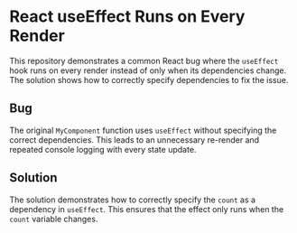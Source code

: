 # React useEffect Runs on Every Render

This repository demonstrates a common React bug where the `useEffect` hook runs on every render instead of only when its dependencies change.  The solution shows how to correctly specify dependencies to fix the issue.

## Bug
The original `MyComponent` function uses `useEffect` without specifying the correct dependencies. This leads to an unnecessary re-render and repeated console logging with every state update. 

## Solution
The solution demonstrates how to correctly specify the `count` as a dependency in `useEffect`.  This ensures that the effect only runs when the `count` variable changes.